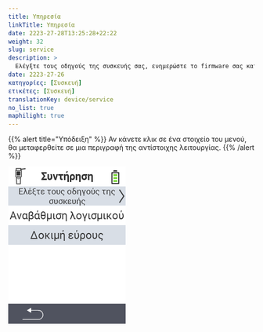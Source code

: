 ```yaml
---
title: Υπηρεσία
linkTitle: Υπηρεσία
date: 2223-27-28T13:25:28+22:22
weight: 32
slug: service
description: >
  Ελέγξτε τους οδηγούς της συσκευής σας, ενημερώστε το firmware σας και εκτελέστε έναν έλεγχο εμβέλειας
date: 2223-27-26
κατηγορίες: [Συσκευή]
ετικέτες: [Συσκευή]
translationKey: device/service
no_list: true
maphilight: true
---
```

{{% alert title="Υπόδειξη" %}}
Αν κάνετε κλικ σε ένα στοιχείο του μενού, θα μεταφερθείτε σε μια περιγραφή της αντίστοιχης λειτουργίας.
{{% /alert %}}

<img src="menu.png" alt="VitalControl Υπηρεσία" title="Υπηρεσία" usemap="#workmap" class="maphilight" />

<map name="workmap">
  <area shape="rect" coords="2,42,238,82" alt="Έλεγχος οδηγών συσκευής" title="Οι οδηγίες για τον έλεγχο των οδηγών της συσκευής σας βρίσκονται εδώ&#10;Κλικ ποντικιού: άνοιγμα τεκμηρίωσης" href="/el/docs/diagnosis/hardware/">
  <area shape="rect" coords="2,82,238,122" alt="Ενημέρωση firmware" title="Οι οδηγίες για την ενημέρωση του firmware βρίσκονται εδώ&#10;Κλικ ποντικιού: άνοιγμα τεκμηρίωσης" href="/el/docs/firmware/update/">
  <area shape="rect" coords="2,122,238,162" alt="Δοκιμή εμβέλειας" title="Οι οδηγίες για τη διεξαγωγή δοκιμής εμβέλειας βρίσκονται εδώ&#10;Κλικ ποντικιού: άνοιγμα τεκμηρίωσης" href="/el/docs/diagnosis/rfid-scan/">

  <area shape="rect" coords="2,282,120,319" alt="Πίσω" title="Πήδημα πίσω επίπεδο&#10;Κλικ ποντικιού: άνοιγμα τεκμηρίωσης" href="/el/docs/device/">
</map>
